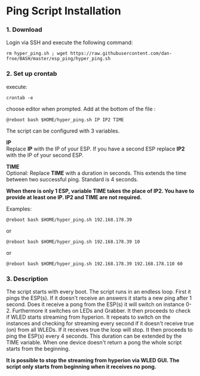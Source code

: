 # Ping Script Installation

### 1. Download
Login via SSH and execute the following command:

```console
rm hyper_ping.sh ; wget https://raw.githubusercontent.com/dan-froe/BASH/master/esp_ping/hyper_ping.sh
```

### 2. Set up crontab
execute: 
```console
crontab -e
```

choose editor when prompted.
Add at the bottom of the file :

```console
@reboot bash $HOME/hyper_ping.sh IP IP2 TIME
```
The script can be configured with 3 variables.  
  
**IP**  
Replace **IP** with the IP of your ESP.
If you have a second ESP replace **IP2** with the IP of your second ESP.  
  
**TIME**  
Optional: Replace **TIME** with a duration in seconds. This extends the time between two successful ping. Standard is 4 seconds. 
  
**When there is only 1 ESP, variable TIME takes the place of IP2.
You have to provide at least one IP. IP2 and TIME are not required.**
  
Examples:

```console
@reboot bash $HOME/hyper_ping.sh 192.168.178.39
```

or

```console
@reboot bash $HOME/hyper_ping.sh 192.168.178.39 10
```

or

```console
@reboot bash $HOME/hyper_ping.sh 192.168.178.39 192.168.178.110 60
```
  
### 3. Description 
The script starts with every boot. The script runs in an endless loop. 
First it pings the ESP(s). If it doesn't receive an answers it starts a new ping after 1 second. 
Does it receive a pong from the ESP(s) it will switch on instance 0-2. Furthermore it switches on LEDs and Grabber. 
It then proceeds to check if WLED starts streaming from hyperion. It repeats to switch on the instances and checking for streaming every second if it doesn't receive true (on) from all WLEDs. 
If it receives true the loop will stop. It then proceeds to ping the ESP(s) every 4 seconds. This duration can be extended by the TIME variable. When one device doesn't return a pong the whole script starts from the beginning.  
   

**It is possible to stop the streaming from hyperion via WLED GUI. The script only starts from beginning when it receives no pong.**
